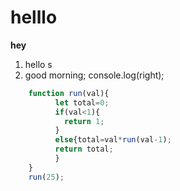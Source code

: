 # helllo

**hey**

1. hello s
2. good morning;
   console.log(right);
   
```js
    function run(val){
          let total=0;
          if(val<1){
            return 1;
          }
          else{total=val*run(val-1);
          return total;
          }
    }
    run(25);
```